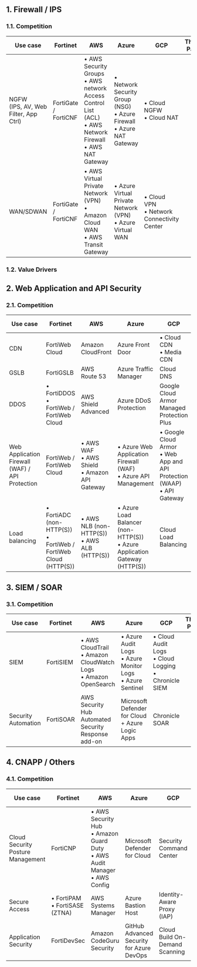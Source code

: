 ##  1. Firewall / IPS

### 1.1. Competition

| Use case                                | Fortinet             | AWS                                                                                                             | Azure                                                                     | GCP                                          | Third-Party |
| --------------------------------------- | -------------------- | --------------------------------------------------------------------------------------------------------------- | ------------------------------------------------------------------------- | -------------------------------------------- | ----------- |
| NGFW<br>(IPS, AV, Web Filter, App Ctrl) | FortiGate / FortiCNF | • AWS Security Groups<br>• AWS network Access Control List (ACL)<br>• AWS Network Firewall<br>• AWS NAT Gateway | • Network Security Group (NSG)<br>• Azure Firewall<br>• Azure NAT Gateway | • Cloud NGFW<br>• Cloud NAT                  |             |
| WAN/SDWAN                               | FortiGate / FortiCNF | • AWS Virtual Private Network (VPN)<br>• Amazon Cloud WAN<br>• AWS Transit Gateway                              | • Azure Virtual Private Network (VPN)<br>• Azure Virtual WAN              | • Cloud VPN<br>• Network Connectivity Center |             |

### 1.2. Value Drivers

## 2. Web Application and API Security

### 2.1. Competition

| Use case                                           | Fortinet                                                          | AWS                                               | Azure                                                                        | GCP                                                                          | Third-Party |
| -------------------------------------------------- | ----------------------------------------------------------------- | ------------------------------------------------- | ---------------------------------------------------------------------------- | ---------------------------------------------------------------------------- | ----------- |
| CDN                                                | FortiWeb Cloud                                                    | Amazon CloudFront                                 | Azure Front Door                                                             | • Cloud CDN<br>• Media CDN                                                   |             |
| GSLB                                               | FortiGSLB                                                         | AWS Route 53                                      | Azure Traffic Manager                                                        | Cloud DNS                                                                    |             |
| DDOS                                               | • FortiDDOS<br>• FortiWeb / FortiWeb Cloud                        | AWS Shield Advanced                               | Azure DDoS Protection                                                        | Google Cloud Armor Managed Protection Plus                                   |             |
| Web Application Firewall (WAF) /<br>API Protection | FortiWeb / FortiWeb Cloud                                         | • AWS WAF<br>• AWS Shield<br>• Amazon API Gateway | • Azure Web Application Firewall (WAF)<br>• Azure API Management             | • Google Cloud Armor<br>• Web App and API Protection (WAAP)<br>• API Gateway |             |
| Load balancing                                     | • FortiADC (non-HTTP(S))<br>• FortiWeb / FortiWeb Cloud (HTTP(S)) | • AWS NLB (non-HTTP(S))<br>• AWS ALB (HTTP(S))    | • Azure Load Balancer (non-HTTP(S))<br>• Azure Application Gateway (HTTP(S)) | Cloud Load Balancing                                                         |             |

## 3. SIEM / SOAR

### 3.1. Competition

| Use case            | Fortinet  | AWS                                                                 | Azure                                                          | GCP                                                       | Third-Party |
| ------------------- | --------- | ------------------------------------------------------------------- | -------------------------------------------------------------- | --------------------------------------------------------- | ----------- |
| SIEM                | FortiSIEM | • AWS CloudTrail<br>• Amazon CloudWatch Logs<br>• Amazon OpenSearch | • Azure Audit Logs<br>• Azure Monitor Logs<br>• Azure Sentinel | • Cloud Audit Logs<br>• Cloud Logging<br>• Chronicle SIEM |             |
| Security Automation | FortiSOAR | AWS Security Hub Automated Security Response add-on                 | Microsoft Defender for Cloud<br>\+ Azure Logic Apps            | Chronicle SOAR                                            |             |

## 4. CNAPP / Others

### 4.1. Competition

| Use case                          | Fortinet                         | AWS                                                                              | Azure                                     | GCP                            | Third-Party |
| --------------------------------- | -------------------------------- | -------------------------------------------------------------------------------- | ----------------------------------------- | ------------------------------ | ----------- |
| Cloud Security Posture Management | FortiCNP                         | • AWS Security Hub<br>• Amazon Guard Duty<br>• AWS Audit Manager<br>• AWS Config | Microsoft Defender for Cloud              | Security Command Center        |             |
| Secure Access                     | • FortiPAM<br>• FortiSASE (ZTNA) | AWS Systems Manager                                                              | Azure Bastion Host                        | Identity-Aware Proxy (IAP)     |             |
| Application Security              | FortiDevSec                      | Amazon CodeGuru Security                                                         | GitHub Advanced Security for Azure DevOps | Cloud Build On-Demand Scanning |             |
